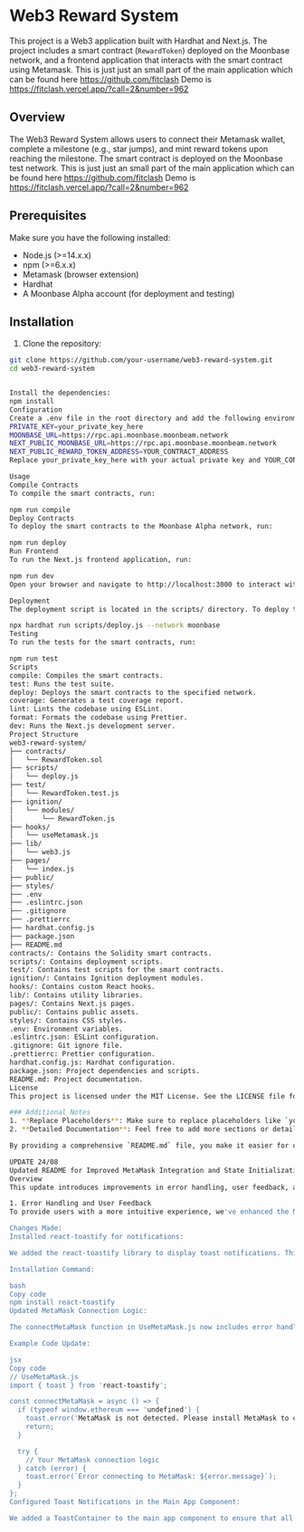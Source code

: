 # Web3 Reward System

This project is a Web3 application built with Hardhat and Next.js. The project includes a smart contract (`RewardToken`) deployed on the Moonbase network, and a frontend application that interacts with the smart contract using Metamask.
This is just just an small part of the main application which can be found here https://github.com/fitclash
Demo is https://fitclash.vercel.app/?call=2&number=962


## Overview

The Web3 Reward System allows users to connect their Metamask wallet, complete a milestone (e.g., star jumps), and mint reward tokens upon reaching the milestone. The smart contract is deployed on the Moonbase test network.
This is just just an small part of the main application which can be found here https://github.com/fitclash
Demo is https://fitclash.vercel.app/?call=2&number=962

## Prerequisites

Make sure you have the following installed:

- Node.js (>=14.x.x)
- npm (>=6.x.x)
- Metamask (browser extension)
- Hardhat
- A Moonbase Alpha account (for deployment and testing)

## Installation

1. Clone the repository:

```bash
git clone https://github.com/your-username/web3-reward-system.git
cd web3-reward-system


Install the dependencies:
npm install
Configuration
Create a .env file in the root directory and add the following environment variables:
PRIVATE_KEY=your_private_key_here
MOONBASE_URL=https://rpc.api.moonbase.moonbeam.network
NEXT_PUBLIC_MOONBASE_URL=https://rpc.api.moonbase.moonbeam.network
NEXT_PUBLIC_REWARD_TOKEN_ADDRESS=YOUR_CONTRACT_ADDRESS
Replace your_private_key_here with your actual private key and YOUR_CONTRACT_ADDRESS with the actual contract address after deployment.

Usage
Compile Contracts
To compile the smart contracts, run:

npm run compile
Deploy Contracts
To deploy the smart contracts to the Moonbase Alpha network, run:

npm run deploy
Run Frontend
To run the Next.js frontend application, run:

npm run dev
Open your browser and navigate to http://localhost:3000 to interact with the application.

Deployment
The deployment script is located in the scripts/ directory. To deploy the RewardToken contract, run:

npx hardhat run scripts/deploy.js --network moonbase
Testing
To run the tests for the smart contracts, run:

npm run test
Scripts
compile: Compiles the smart contracts.
test: Runs the test suite.
deploy: Deploys the smart contracts to the specified network.
coverage: Generates a test coverage report.
lint: Lints the codebase using ESLint.
format: Formats the codebase using Prettier.
dev: Runs the Next.js development server.
Project Structure
web3-reward-system/
├── contracts/
│   └── RewardToken.sol
├── scripts/
│   └── deploy.js
├── test/
│   └── RewardToken.test.js
├── ignition/
│   └── modules/
│       └── RewardToken.js
├── hooks/
│   └── useMetamask.js
├── lib/
│   └── web3.js
├── pages/
│   └── index.js
├── public/
├── styles/
├── .env
├── .eslintrc.json
├── .gitignore
├── .prettierrc
├── hardhat.config.js
├── package.json
├── README.md
contracts/: Contains the Solidity smart contracts.
scripts/: Contains deployment scripts.
test/: Contains test scripts for the smart contracts.
ignition/: Contains Ignition deployment modules.
hooks/: Contains custom React hooks.
lib/: Contains utility libraries.
pages/: Contains Next.js pages.
public/: Contains public assets.
styles/: Contains CSS styles.
.env: Environment variables.
.eslintrc.json: ESLint configuration.
.gitignore: Git ignore file.
.prettierrc: Prettier configuration.
hardhat.config.js: Hardhat configuration.
package.json: Project dependencies and scripts.
README.md: Project documentation.
License
This project is licensed under the MIT License. See the LICENSE file for more information.

### Additional Notes
1. **Replace Placeholders**: Make sure to replace placeholders like `your_private_key_here`, `YOUR_CONTRACT_ADDRESS`, and `https://github.com/your-username/web3-reward-system.git` with actual values.
2. **Detailed Documentation**: Feel free to add more sections or details as needed, such as contributing guidelines, FAQs, or detailed usage examples.

By providing a comprehensive `README.md` file, you make it easier for others to understand, set up, and use your

UPDATE 24/08
Updated README for Improved MetaMask Integration and State Initialization
Overview
This update introduces improvements in error handling, user feedback, and state initialization for the MetaMask integration in our application. The changes include implementing toast notifications for better user feedback and initializing state variables with meaningful default values to enhance the user experience.

1. Error Handling and User Feedback
To provide users with a more intuitive experience, we've enhanced the MetaMask integration logic to include user-friendly error messages and notifications. This ensures users are promptly informed of any issues, such as when MetaMask is not detected.

Changes Made:
Installed react-toastify for notifications:

We added the react-toastify library to display toast notifications. This helps notify users of connection statuses and errors interactively.

Installation Command:

bash
Copy code
npm install react-toastify
Updated MetaMask Connection Logic:

The connectMetaMask function in UseMetaMask.js now includes error handling that uses toast notifications to inform the user if MetaMask is not detected or if there is an error during the connection process.

Example Code Update:

jsx
Copy code
// UseMetaMask.js
import { toast } from 'react-toastify';

const connectMetaMask = async () => {
  if (typeof window.ethereum === 'undefined') {
    toast.error('MetaMask is not detected. Please install MetaMask to continue.');
    return;
  }

  try {
    // Your MetaMask connection logic
  } catch (error) {
    toast.error(`Error connecting to MetaMask: ${error.message}`);
  }
};
Configured Toast Notifications in the Main App Component:

We added a ToastContainer to the main app component to ensure that all notifications are displayed correctly.
